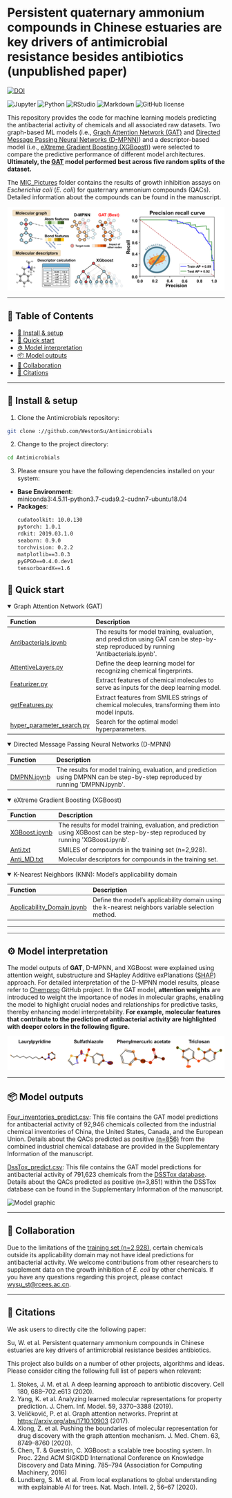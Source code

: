 # Persistent quaternary ammonium compounds in Chinese estuaries are key drivers of antimicrobial resistance besides antibiotics (unpublished paper)
[![DOI](https://zenodo.org/badge/DOI/10.5281/zenodo.10004453.svg)](https://doi.org/10.5281/zenodo.10004453)
<p align="left">
<img src="https://img.shields.io/badge/Jupyter-F37626.svg?style&logo=Jupyter&logoColor=white" alt="Jupyter" />
<img src="https://img.shields.io/badge/Python-3776AB.svg?style&logo=Python&logoColor=white" alt="Python" />
<img src="https://img.shields.io/badge/RStudio-75AADB.svg?style&logo=RStudio&logoColor=white" alt="RStudio" />
<img src="https://img.shields.io/badge/Markdown-000000.svg?style&logo=Markdown&logoColor=white" alt="Markdown" />
<img src="https://img.shields.io/github/license/WestonSu/Antimicrobials?style&color=5D6D7E" alt="GitHub license" />
</p>

This repository provides the code for machine learning models predicting the antibacterial activity of chemicals and all associated raw datasets. Two graph-based ML models (i.e., [Graph Attention Network (GAT)](https://github.com/WestonSu/Antimicrobials/blob/main/1_GAT/code/Antibacterials.ipynb) and [Directed Message Passing Neural Networks (D-MPNN)](https://github.com/WestonSu/Antimicrobials/blob/main/2_DMPNN/DMPNN.ipynb)) and a descriptor-based model (i.e., [eXtreme Gradient Boosting (XGBoost)](https://github.com/WestonSu/Antimicrobials/blob/main/3_XGBoost/XGBoost.ipynb)) were selected to compare the predictive performance of different model architectures. **Ultimately, the [GAT](https://github.com/WestonSu/Antimicrobials/blob/main/1_GAT/code/Antibacterials.ipynb) model performed best across five random splits of the dataset.**

The [MIC_Pictures](https://github.com/WestonSu/Antimicrobials/tree/main/5_MIC_Pictures) folder contains the results of growth inhibition assays on _Escherichia coli_ (_E. coli_) for quaternary ammonium compounds (QACs). Detailed information about the compounds can be found in the manuscript.

![Model graphic](Model_graphic.png)

---

## 📖 Table of Contents
- [🔧 Install & setup](#setup)
- [🚀 Quick start](#quickstart)
- [⚙️ Model interpretation](#interpretation)
- [📦 Model outputs](#outputs)
- [🤝 Collaboration](#Collaboration)
- [📄 Citations](#citations)
---

## 🔧 Install & setup <a name="setup"></a>
1. Clone the Antimicrobials repository:
```sh
git clone ://github.com/WestonSu/Antimicrobials
```
2. Change to the project directory:
```sh
cd Antimicrobials
```
3. Please ensure you have the following dependencies installed on your system:
- **Base Environment**:  
miniconda3:4.5.11-python3.7-cuda9.2-cudnn7-ubuntu18.04
- **Packages**:
    ```
    cudatoolkit: 10.0.130
    pytorch: 1.0.1
    rdkit: 2019.03.1.0
    seaborn: 0.9.0
    torchvision: 0.2.2
    matplotlib==3.0.3
    pyGPGO==0.4.0.dev1
    tensorboardX==1.6
    ```

## 🚀 Quick start <a name="quickstart"></a>

<details open><summary>Graph Attention Network (GAT)</summary>

| Function   | Description   |
|:------ |:--------- |                     
| [Antibacterials.ipynb](https://github.com/WestonSu/Antimicrobials/blob/main/1_GAT/code/Antibacterials.ipynb)                                 | The results for model training, evaluation, and prediction using GAT can be step-by-step reproduced by running 'Antibacterials.ipynb'. |                                            
| [AttentiveLayers.py](https://github.com/WestonSu/Antimicrobials/blob/main/1_GAT/code/AttentiveFP/AttentiveLayers.py)                         | Define the deep learning model for recognizing chemical fingerprints. |
| [Featurizer.py](https://github.com/WestonSu/Antimicrobials/blob/main/1_GAT/code/AttentiveFP/Featurizer.py)                                   | Extract features of chemical molecules to serve as inputs for the deep learning model. |
| [getFeatures.py](https://github.com/WestonSu/Antimicrobials/blob/main/1_GAT/code/AttentiveFP/getFeatures.py)                                 | Extract features from SMILES strings of chemical molecules, transforming them into model inputs. |
| [hyper_parameter_search.py](https://github.com/WestonSu/Antimicrobials/blob/main/1_GAT/code/hyper_parameter_search.py)                       | Search for the optimal model hyperparameters. |

</details>

<details open><summary>Directed Message Passing Neural Networks (D-MPNN)</summary>

| Function   | Description   |
|:------ |:--------- |      
| [DMPNN.ipynb](https://github.com/WestonSu/Antimicrobials/blob/main/2_DMPNN/DMPNN.ipynb) | The results for model training, evaluation, and prediction using DMPNN can be step-by-step reproduced by running 'DMPNN.ipynb'. |

</details>

<details open><summary>eXtreme Gradient Boosting (XGBoost)</summary>

| Function   | Description   |
|:------ |:--------- |      
| [XGBoost.ipynb](https://github.com/WestonSu/Antimicrobials/blob/main/3_XGBoost/XGBoost.ipynb) | The results for model training, evaluation, and prediction using XGBoost can be step-by-step reproduced by running 'XGBoost.ipynb'. |
| [Anti.txt](https://github.com/WestonSu/Antimicrobials/blob/main/3_XGBoost/Anti.txt)           | SMILES of compounds in the training set (n=2,928). |
| [Anti_MD.txt](https://github.com/WestonSu/Antimicrobials/blob/main/3_XGBoost/Anti_MD.txt)     | Molecular descriptors for compounds in the training set. |

</details>

<details open><summary>K-Nearest Neighbors (KNN): Model’s applicability domain</summary>

| Function   | Description   |
|:------ |:--------- |      
| [Applicability_Domain.ipynb](https://github.com/WestonSu/Antimicrobials/blob/main/4_Applicability_Domain/Applicability_Domain.ipynb) | Define the model’s applicability domain using the k-nearest neighbors variable selection method. |

</details>

---


---

## ⚙️ Model interpretation <a name="interpretation"></a>

The model outputs of **GAT**, D-MPNN, and XGBoost were explained using attention weight, substructure and SHapley Additive exPlanations ([SHAP](https://github.com/shap/shap)) approach. For detailed interpretation of the D-MPNN model results, please refer to [Chemprop](https://chemprop.readthedocs.io/en/latest/tutorial.html) GitHub project. In the GAT model, **attention weights** are introduced to weight the importance of nodes in molecular graphs, enabling the model to highlight crucial nodes and relationships for predictive tasks, thereby enhancing model interpretability. **For example, molecular features that contribute to the prediction of antibacterial activity are highlighted with deeper colors in the following figure.**

![Model graphic](Attention_weight.png)

---

## 📦 Model outputs <a name="outputs"></a>

[Four_inventories_predict.csv](https://github.com/WestonSu/Antimicrobials/blob/main/1_GAT/code/Four_inventories_predict.csv): This file contains the GAT model predictions for antibacterial activity of 92,946 chemicals collected from the industrial chemical inventories of China, the United States, Canada, and the European Union. Details about the QACs predicted as positive [(n=856)](https://github.com/WestonSu/Antimicrobials/blob/main/Supplementary%20Fig.%2022/Supplementary%20Fig.%2022.html) from the combined industrial chemical database are provided in the Supplementary Information of the manuscript.

[DssTox_predict.csv](https://github.com/WestonSu/Antimicrobials/blob/main/1_GAT/code/DssTox_predict.csv): This file contains the GAT model predictions for antibacterial activity of 791,623 chemicals from the [DSSTox database](https://epa.figshare.com/articles/dataset/DSSTox_v2000/8068211). Details about the QACs predicted as positive (n=3,851) within the DSSTox database can be found in the Supplementary Information of the manuscript.

![Model graphic](https://github.com/WestonSu/Antimicrobials/blob/main/Supplementary%20Fig.%2022/bokeh_plot_clusters.png)

---

## 🤝 Collaboration <a name="Collaboration"></a>

Due to the limitations of the [training set (n=2,928)](https://github.com/WestonSu/Antimicrobials/blob/main/1_GAT/data/Anti_plus_v2.csv), certain chemicals outside its applicability domain may not have ideal predictions for antibacterial activity. We welcome contributions from other researchers to supplement data on the growth inhibition of _E. coli_ by other chemicals. If you have any questions regarding this project, please contact wysu_st@rcees.ac.cn.

---

## 📄 Citations <a name="citations"></a>  

We ask users to directly cite the following paper:

Su, W. et al. Persistent quaternary ammonium compounds in Chinese estuaries are key drivers of antimicrobial resistance besides antibiotics.

This project also builds on a number of other projects, algorithms and ideas. Please consider citing the following full list of papers when relevant: 

1. Stokes, J. M. et al. A deep learning approach to antibiotic discovery. Cell 180, 688–702.e613 (2020).
2. Yang, K. et al. Analyzing learned molecular representations for property prediction. J. Chem. Inf. Model. 59, 3370–3388 (2019).
3. Veličković, P. et al. Graph attention networks. Preprint at https://arxiv.org/abs/1710.10903 (2017).
4. Xiong, Z. et al. Pushing the boundaries of molecular representation for drug discovery with the graph attention mechanism. J. Med. Chem. 63, 8749–8760 (2020).
5. Chen, T. & Guestrin, C. XGBoost: a scalable tree boosting system. In Proc. 22nd ACM SIGKDD International Conference on Knowledge Discovery and Data Mining. 785–794 (Association for Computing Machinery, 2016)
6. Lundberg, S. M. et al. From local explanations to global understanding with explainable AI for trees. Nat. Mach. Intell. 2, 56–67 (2020).



